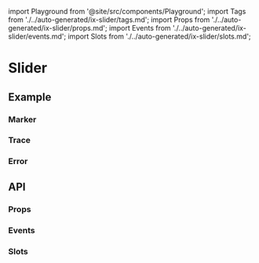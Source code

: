 import Playground from '@site/src/components/Playground';
import Tags from './../auto-generated/ix-slider/tags.md';
import Props from './../auto-generated/ix-slider/props.md';
import Events from './../auto-generated/ix-slider/events.md';
import Slots from './../auto-generated/ix-slider/slots.md';

# Slider

<Tags />

## Example

<Playground
  height="15rem"
  name="slider"
  examplesByName>
</Playground>

### Marker

<Playground
  height="15rem"
  name="slider-marker"
  examplesByName>
</Playground>

### Trace

<Playground
  height="18rem"
  name="slider-trace"
  examplesByName>
</Playground>

### Error

<Playground
  name="slider-error"
  height="14rem"
  examplesByName>
</Playground>

## API

### Props 

<Props />

### Events

<Events />

### Slots

<Slots />
